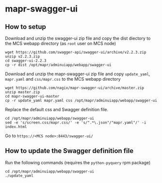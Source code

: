 # mapr-swagger-ui

## How to setup

Download and unzip the swagger-ui zip file and copy the dist diectory to the MCS webapp directory (as `root` user on MCS node)
    
    wget https://github.com/swagger-api/swagger-ui/archive/v2.2.3.zip
    unzip v2.2.3.zip
    cd swagger-ui-2.2.3
    cp -r dist /opt/mapr/adminuiapp/webapp/swagger-ui

Download and unzip the mapr-swagger-ui zip file and copy `update_yaml`, `mapr.yaml` and `css/mapr.css` to the MCS webapp directory

    wget https://github.com/nagix/mapr-swagger-ui/archive/master.zip
    unzip master.zip
    cd mapr-swagger-ui-master
    cp -r update_yaml mapr.yaml css /opt/mapr/adminuiapp/webapp/swagger-ui

Replace the default css and Swagger definition file.

    cd /opt/mapr/adminuiapp/webapp/swagger-ui
    sed -e 's/screen.css/mapr.css/' -e 's/".*\.json"/"mapr.yaml"/' -i index.html

Go to `https://<MCS node>:8443/swagger-ui/`

## How to update the Swagger definition file

Run the following commands (requires the `python-pyquery` rpm package)

    cd /opt/mapr/adminuiapp/webapp/swagger-ui
    ./update_yaml
